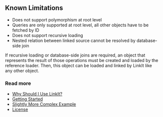 Known Limitations
---------------
- Does not support polymorphism at root level
- Queries are only supported at root level, all other objects have to be fetched by ID
- Does not support recursive loading
- Nested relation between linked source cannot be resolved by database-side join

If recursive loading or database-side joins are required, an object that represents the result of those operations must be created and loaded by the reference loader. Then, this object can be loaded and linked by LinkIt like any other object.

### Read more
- [Why Should I Use LinkIt?](why-without-how.md)
- [Getting Started](getting-started.md)
- [Slightly More Complex Example](slightly-more-complex-example.md)
- [License](LICENSE.txt)